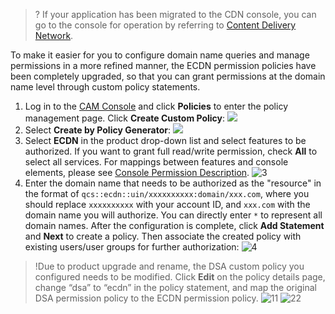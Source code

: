 >? If your application has been migrated to the CDN console, you can go to the console for operation by referring to [Content Delivery Network](https://intl.cloud.tencent.com/document/product/228).

To make it easier for you to configure domain name queries and manage permissions in a more refined manner, the ECDN permission policies have been completely upgraded, so that you can grant permissions at the domain name level through custom policy statements.
1. Log in to the [CAM Console](https://console.cloud.tencent.com/cam/overview) and click **Policies** to enter the policy management page. Click **Create Custom Policy**:
![](https://main.qcloudimg.com/raw/cd17fa629afe272d53b84c1a17d044e8.png)
2. Select **Create by Policy Generator**:
![](https://main.qcloudimg.com/raw/6c6fdbed40dfcc561680299678feee43.png)
3. Select **ECDN** in the product drop-down list and select features to be authorized. If you want to grant full read/write permission, check **All** to select all services. For mappings between features and console elements, please see [Console Permission Description](https://intl.cloud.tencent.com/document/product/570/35819).
![3](https://main.qcloudimg.com/raw/19ca1a9ed6d5f89d49562e026c29a1b4.png)
4. Enter the domain name that needs to be authorized as the "resource" in the format of `qcs::ecdn::uin/xxxxxxxxxx:domain/xxx.com`, where you should replace `xxxxxxxxxx` with your account ID, and `xxx.com` with the domain name you will authorize. You can directly enter `*` to represent all domain names. After the configuration is complete, click **Add Statement** and **Next** to create a policy. Then associate the created policy with existing users/user groups for further authorization:
![4](https://main.qcloudimg.com/raw/243ebba2827f93c1aed48fc6a8a33ab6.png)
 >!Due to product upgrade and rename, the DSA custom policy you configured needs to be modified. Click **Edit** on the policy details page, change “dsa” to “ecdn” in the policy statement, and map the original DSA permission policy to the ECDN permission policy.
![11](https://main.qcloudimg.com/raw/1bacb50611098a10fed554d2b6111a0a.png)
![22](https://main.qcloudimg.com/raw/6874271450ae541923a4d93235c6f583.png)
